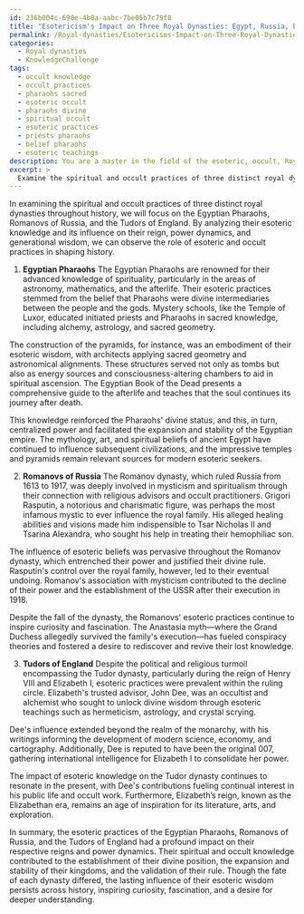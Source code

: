 ```yaml
---
id: 236b004c-690e-4b0a-aabc-7be05b7c79f8
title: "Esotericism's Impact on Three Royal Dynasties: Egypt, Russia, England"
permalink: /Royal-dynasties/Esotericisms-Impact-on-Three-Royal-Dynasties-Egypt-Russia-England/
categories:
  - Royal dynasties
  - KnowledgeChallenge
tags:
  - occult knowledge
  - occult practices
  - pharaohs sacred
  - esoteric occult
  - pharaohs divine
  - spiritual occult
  - esoteric practices
  - priests pharaohs
  - belief pharaohs
  - esoteric teachings
description: You are a master in the field of the esoteric, occult, Royal dynasties and Education. You are a writer of tests, challenges, books and deep knowledge on Royal dynasties for initiates and students to gain deep insights and understanding from. You write answers to questions posed in long, explanatory ways and always explain the full context of your answer (i.e., related concepts, formulas, examples, or history), as well as the step-by-step thinking process you take to answer the challenges. Be rigorous and thorough, and summarize the key themes, ideas, and conclusions at the end.
excerpt: > 
  Examine the spiritual and occult practices of three distinct royal dynasties throughout history, then analyze how their esoteric knowledge shaped their reign and power dynamics, as well as how each of these dynasties influenced and potentially imparted their wisdom to subsequent generations.
---
```

In examining the spiritual and occult practices of three distinct royal dynasties throughout history, we will focus on the Egyptian Pharaohs, Romanovs of Russia, and the Tudors of England. By analyzing their esoteric knowledge and its influence on their reign, power dynamics, and generational wisdom, we can observe the role of esoteric and occult practices in shaping history.

1. **Egyptian Pharaohs**
The Egyptian Pharaohs are renowned for their advanced knowledge of spirituality, particularly in the areas of astronomy, mathematics, and the afterlife. Their esoteric practices stemmed from the belief that Pharaohs were divine intermediaries between the people and the gods. Mystery schools, like the Temple of Luxor, educated initiated priests and Pharaohs in sacred knowledge, including alchemy, astrology, and sacred geometry.

The construction of the pyramids, for instance, was an embodiment of their esoteric wisdom, with architects applying sacred geometry and astronomical alignments. These structures served not only as tombs but also as energy sources and consciousness-altering chambers to aid in spiritual ascension. The Egyptian Book of the Dead presents a comprehensive guide to the afterlife and teaches that the soul continues its journey after death.

This knowledge reinforced the Pharaohs' divine status, and this, in turn, centralized power and facilitated the expansion and stability of the Egyptian empire. The mythology, art, and spiritual beliefs of ancient Egypt have continued to influence subsequent civilizations, and the impressive temples and pyramids remain relevant sources for modern esoteric seekers.

2. **Romanovs of Russia**
The Romanov dynasty, which ruled Russia from 1613 to 1917, was deeply involved in mysticism and spiritualism through their connection with religious advisors and occult practitioners. Grigori Rasputin, a notorious and charismatic figure, was perhaps the most infamous mystic to ever influence the royal family. His alleged healing abilities and visions made him indispensible to Tsar Nicholas II and Tsarina Alexandra, who sought his help in treating their hemophiliac son.

The influence of esoteric beliefs was pervasive throughout the Romanov dynasty, which entrenched their power and justified their divine rule. Rasputin's control over the royal family, however, led to their eventual undoing. Romanov's association with mysticism contributed to the decline of their power and the establishment of the USSR after their execution in 1918.

Despite the fall of the dynasty, the Romanovs' esoteric practices continue to inspire curiosity and fascination. The Anastasia myth—where the Grand Duchess allegedly survived the family's execution—has fueled conspiracy theories and fostered a desire to rediscover and revive their lost knowledge.

3. **Tudors of England**
Despite the political and religious turmoil encompassing the Tudor dynasty, particularly during the reign of Henry VIII and Elizabeth I, esoteric practices were prevalent within the ruling circle. Elizabeth's trusted advisor, John Dee, was an occultist and alchemist who sought to unlock divine wisdom through esoteric teachings such as hermeticism, astrology, and crystal scrying.

Dee's influence extended beyond the realm of the monarchy, with his writings informing the development of modern science, economy, and cartography. Additionally, Dee is reputed to have been the original 007, gathering international intelligence for Elizabeth I to consolidate her power.

The impact of esoteric knowledge on the Tudor dynasty continues to resonate in the present, with Dee's contributions fueling continual interest in his public life and occult work. Furthermore, Elizabeth’s reign, known as the Elizabethan era, remains an age of inspiration for its literature, arts, and exploration.

In summary, the esoteric practices of the Egyptian Pharaohs, Romanovs of Russia, and the Tudors of England had a profound impact on their respective reigns and power dynamics. Their spiritual and occult knowledge contributed to the establishment of their divine position, the expansion and stability of their kingdoms, and the validation of their rule. Though the fate of each dynasty differed, the lasting influence of their esoteric wisdom persists across history, inspiring curiosity, fascination, and a desire for deeper understanding.
